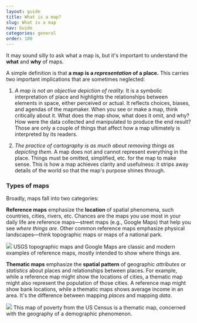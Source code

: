 ```yaml
---
layout: guide
title: What is a map?
slug: What is a map
nav: Guide
categories: general
order: 100
---
```


It may sound silly to ask what a map is, but it's important to understand the **what** and **why** of maps.

A simple definition is that **a map is a *representation* of a place.** This carries two important implications that are sometimes neglected:

1. _A map is not an objective depiction of reality._ It is a symbolic interpretation of place and highlights the relationships between elements in space, either perceived or actual. It reflects choices, biases, and agendas of the mapmaker. When you see or make a map, think critically about it. What does the map show, what does it omit, and why? How were the data collected and manipulated to produce the end result? Those are only a couple of things that affect how a map ultimately is interpreted by its readers.

2. _The practice of cartography is as much about removing things as depicting them._ A map does not and cannot represent everything in the place. Things must be omitted, simplified, etc. for the map to make sense. This is how a map achieves clarity and usefulness: it strips away details of the world so that the map's purpose shines through.

### Types of maps

Broadly, maps fall into two categories:

**Reference maps** emphasize the **location** of spatial phenomena, such countries, cities, rivers, etc. Chances are the maps you use most in your daily life are reference maps—street maps (e.g., Google Maps) that help you see _where things are_. Other common reference maps emphasize physical landscapes—think topographic maps or maps of a national park.

![]({{site.baseurl}}/media/guide/reference_maps.jpg)
<span class="caption">USGS topographic maps and Google Maps are classic and modern examples of reference maps, mostly intended to show where things are.</span>  

**Thematic maps** emphasize the **spatial pattern** of geographic _attributes_ or _statistics_ about places and relationships between places. For example, while a reference map might show the locations of cities, a thematic map might also represent the population of those cities. A reference map might show bank locations, while a thematic maps shows average income in an area. It's the difference between mapping _places_ and mapping _data_.

![]({{site.baseurl}}/media/guide/thematic_map.png) 
<span class="caption">This map of poverty from the US Census is a thematic map, concerned with the geography of a demographic phenomenon.</span>